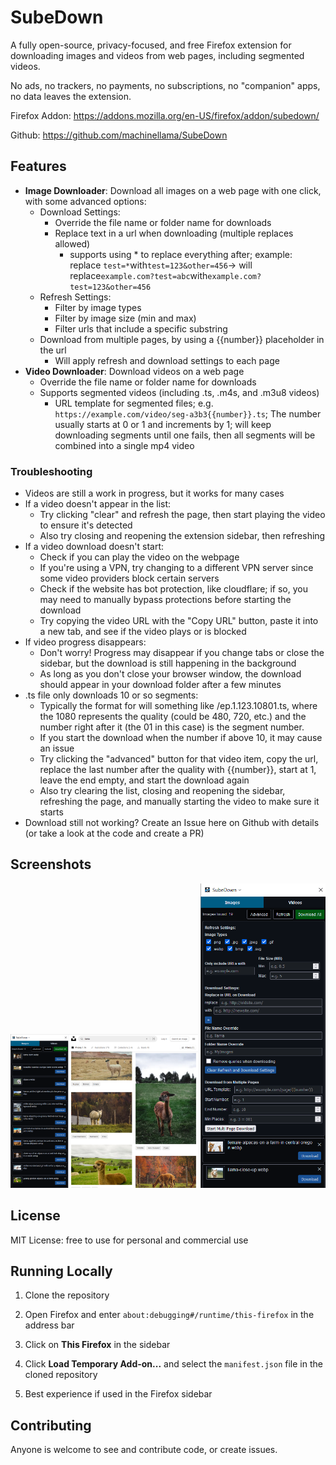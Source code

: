 # SubeDown

A fully open-source, privacy-focused, and free Firefox extension for downloading images and videos from web pages, including segmented videos.

No ads, no trackers, no payments, no subscriptions, no "companion" apps, no data leaves the extension.

Firefox Addon: https://addons.mozilla.org/en-US/firefox/addon/subedown/

Github: https://github.com/machinellama/SubeDown

## Features

- **Image Downloader**: Download all images on a web page with one click, with some advanced options:
  - Download Settings:
    - Override the file name or folder name for downloads
    - Replace text in a url when downloading (multiple replaces allowed)
      - supports using * to replace everything after; example: replace `test=*`with`test=123&other=456`-> will replace`example.com?test=abc`with`example.com?test=123&other=456`
  - Refresh Settings:
    - Filter by image types
    - Filter by image size (min and max)
    - Filter urls that include a specific substring
  - Download from multiple pages, by using a {{number}} placeholder in the url
    - Will apply refresh and download settings to each page
- **Video Downloader**: Download videos on a web page
  - Override the file name or folder name for downloads
  - Supports segmented videos (including .ts, .m4s, and .m3u8 videos)
    - URL template for segmented files; e.g. `https://example.com/video/seg-a3b3{{number}}.ts`; The number usually starts at 0 or 1 and increments by 1; will keep downloading segments until one fails, then all segments will be combined into a single mp4 video

### Troubleshooting
  - Videos are still a work in progress, but it works for many cases
  - If a video doesn't appear in the list:
    - Try clicking "clear" and refresh the page, then start playing the video to ensure it's detected
    - Also try closing and reopening the extension sidebar, then refreshing
  - If a video download doesn't start:
    - Check if you can play the video on the webpage
    - If you're using a VPN, try changing to a different VPN server since some video providers block certain servers
    - Check if the website has bot protection, like cloudflare; if so, you may need to manually bypass protections before starting the download
    - Try copying the video URL with the "Copy URL" button, paste it into a new tab, and see if the video plays or is blocked
  - If video progress disappears:
    - Don't worry! Progress may disappear if you change tabs or close the sidebar, but the download is still happening in the background
    - As long as you don't close your browser window, the download should appear in your download folder after a few minutes
  - .ts file only downloads 10 or so segments:
    - Typically the format for will something like /ep.1.123.10801.ts, where the 1080 represents the quality (could be 480, 720, etc.) and the number right after it (the 01 in this case) is the segment number.
    - If you start the download when the number if above 10, it may cause an issue
    - Try clicking the "advanced" button for that video item, copy the url, replace the last number after the quality with {{number}}, start at 1, leave the end empty, and start the download again
    - Also try clearing the list, closing and reopening the sidebar, refreshing the page, and manually starting the video to make sure it starts
  - Download still not working? Create an Issue here on Github with details (or take a look at the code and create a PR)

## Screenshots

<img src="images/demo1.png" alt="Image List" width="300" />

<img src="images/demo2.png" alt="Advanced Options" width="200" />

## License

MIT License: free to use for personal and commercial use

## Running Locally

1. Clone the repository

2. Open Firefox and enter `about:debugging#/runtime/this-firefox` in the address bar

3. Click on **This Firefox** in the sidebar

4. Click **Load Temporary Add-on...** and select the `manifest.json` file in the cloned repository

5. Best experience if used in the Firefox sidebar

## Contributing

Anyone is welcome to see and contribute code, or create issues.
